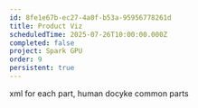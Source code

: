 ```yaml
---
id: 8fe1e67b-ec27-4a0f-b53a-95956778261d
title: Product Viz
scheduledTime: 2025-07-26T10:00:00.000Z
completed: false
project: Spark GPU
order: 9
persistent: true
---
```


xml for each part, human
docyke common parts